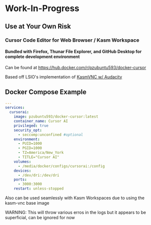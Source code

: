# Work-In-Progress
## Use at Your Own Risk

### Cursor Code Editor for Web Browser / Kasm Workspace
#### Bundled with Firefox, Thunar File Explorer, and GitHub Desktop for complete development environment

Can be found at https://hub.docker.com/r/pzubuntu593/docker-cursor

Based off LSIO's implementation of [KasmVNC w/ Audacity](https://github.com/linuxserver/docker-audacity)


## Docker Compose Example
```yaml
---
services:
  cursorai:
    image: pzubuntu593/docker-cursor:latest
    container_name: Cursor AI
    privileged: true
    security_opt:
      - seccomp:unconfined #optional
    environment:
      - PUID=1000
      - PGID=1000
      - TZ=America/New_York
      - TITLE="Cursor AI"
    volumes:
      - /media/docker/configs/cursorai:/config
    devices:
      - /dev/dri:/dev/dri 
    ports:
      - 3000:3000
    restart: unless-stopped
```

Also can be used seamlessly with Kasm Workspaces due to using the kasm-vnc base image

WARNING: This will throw various erros in the logs but it appears to be superficial, can be ignored for now
